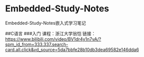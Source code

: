 # Embedded-Study-Notes
Embedded-Study-Notes嵌入式学习笔记

##C语言
###入门
课程：浙江大学翁恺 链接：https://www.bilibili.com/video/BV1dr4y1n7vA/?spm_id_from=333.337.search-card.all.click&vd_source=5da7bbfe28b10db3dea69582e146dda6

